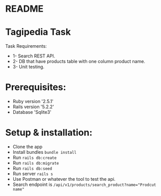 # README

# Tagipedia Task

Task Requirements:
- 1- Search REST API.
- 2- DB that have products table with one column product name.
- 3- Unit testing.

# Prerequisites:
* Ruby version '2.5.1'
* Rails version '5.2.2'
* Database 'Sqlite3'

# Setup & installation:
- Clone the app
- Install bundles `bundle install`
- Run `rails db:create`
- Run `rails db:migrate`
- Run `rails db:seed`
- Run server `rails s`
- Use Postman or whatever the tool to test the api.
- Search endpoint is `/api/v1/products/search_product?name="Prodcut name"`
